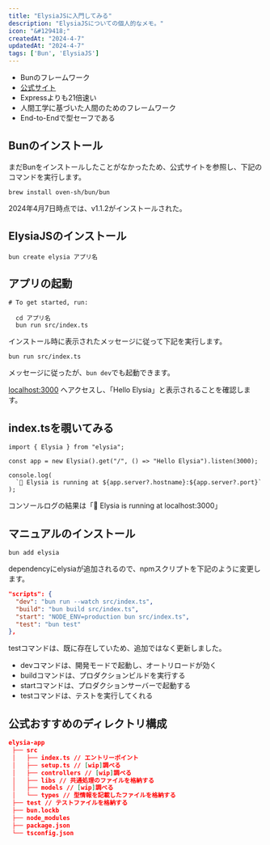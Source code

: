 ```yaml
---
title: "ElysiaJSに入門してみる"
description: "ElysiaJSについての個人的なメモ。"
icon: "&#129418;"
createdAt: "2024-4-7"
updatedAt: "2024-4-7"
tags: ['Bun', 'ElysiaJS']
---
```


- Bunのフレームワーク
- [公式サイト](https://elysiajs.com/)
- Expressよりも21倍速い
- 人間工学に基づいた人間のためのフレームワーク
- End-to-Endで型セーフである

## Bunのインストール

まだBunをインストールしたことがなかったため、公式サイトを参照し、下記のコマンドを実行します。

```shell
brew install oven-sh/bun/bun
```

2024年4月7日時点では、v1.1.2がインストールされた。

## ElysiaJSのインストール

```shell
bun create elysia アプリ名
```

## アプリの起動

```
# To get started, run:

  cd アプリ名
  bun run src/index.ts
```

インストール時に表示されたメッセージに従って下記を実行します。  

```shell
bun run src/index.ts
```

メッセージに従ったが、`bun dev`でも起動できます。  

[localhost:3000](http://localhost:3000) へアクセスし、「Hello Elysia」と表示されることを確認します。

## index.tsを覗いてみる

```tsx
import { Elysia } from "elysia";

const app = new Elysia().get("/", () => "Hello Elysia").listen(3000);

console.log(
  `🦊 Elysia is running at ${app.server?.hostname}:${app.server?.port}`
);

```

コンソールログの結果は「🦊 Elysia is running at localhost:3000」

## マニュアルのインストール

```shell
bun add elysia
```

dependencyにelysiaが追加されるので、npmスクリプトを下記のように変更します。  

```json
"scripts": {
  "dev": "bun run --watch src/index.ts",
  "build": "bun build src/index.ts",
  "start": "NODE_ENV=production bun src/index.ts",
  "test": "bun test"
},
```

testコマンドは、既に存在していため、追加ではなく更新しました。  

- devコマンドは、開発モードで起動し、オートリロードが効く  
- buildコマンドは、プロダクションビルドを実行する  
- startコマンドは、プロダクションサーバーで起動する  
- testコマンドは、テストを実行してくれる  

## 公式おすすめのディレクトリ構成

```json
elysia-app
 ├── src
 │   ├── index.ts // エントリーポイント
 │   ├── setup.ts // [wip]調べる
 │   ├── controllers // [wip]調べる
 │   ├── libs // 共通処理のファイルを格納する
 │   ├── models // [wip]調べる
 │   └── types // 型情報を記載したファイルを格納する
 ├── test // テストファイルを格納する
 ├── bun.lockb
 ├── node_modules
 ├── package.json
 └── tsconfig.json
```
